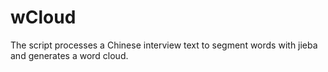 # wCloud
 The script processes a Chinese interview text to segment words with jieba and generates a word cloud.
